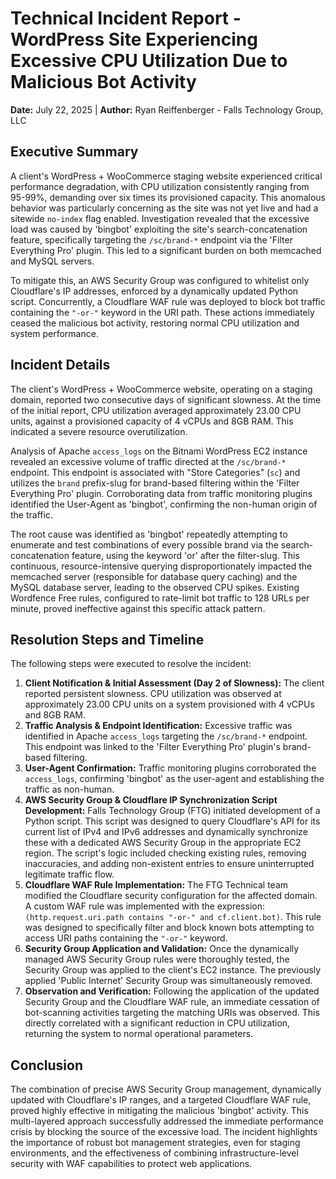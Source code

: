 # Technical Incident Report - WordPress Site Experiencing Excessive CPU Utilization Due to Malicious Bot Activity

**Date:** July 22, 2025 | **Author:** Ryan Reiffenberger - Falls Technology Group, LLC

## Executive Summary

A client's WordPress + WooCommerce staging website experienced critical performance degradation, with CPU utilization consistently ranging from 95-99%, demanding over six times its provisioned capacity. This anomalous behavior was particularly concerning as the site was not yet live and had a sitewide `no-index` flag enabled. Investigation revealed that the excessive load was caused by 'bingbot' exploiting the site's search-concatenation feature, specifically targeting the `/sc/brand-*` endpoint via the 'Filter Everything Pro' plugin. This led to a significant burden on both memcached and MySQL servers.

To mitigate this, an AWS Security Group was configured to whitelist only Cloudflare's IP addresses, enforced by a dynamically updated Python script. Concurrently, a Cloudflare WAF rule was deployed to block bot traffic containing the `"-or-"` keyword in the URI path. These actions immediately ceased the malicious bot activity, restoring normal CPU utilization and system performance.

## Incident Details

The client's WordPress + WooCommerce website, operating on a staging domain, reported two consecutive days of significant slowness. At the time of the initial report, CPU utilization averaged approximately 23.00 CPU units, against a provisioned capacity of 4 vCPUs and 8GB RAM. This indicated a severe resource overutilization.

Analysis of Apache `access_logs` on the Bitnami WordPress EC2 instance revealed an excessive volume of traffic directed at the `/sc/brand-*` endpoint. This endpoint is associated with "Store Categories" (`sc`) and utilizes the `brand` prefix-slug for brand-based filtering within the 'Filter Everything Pro' plugin. Corroborating data from traffic monitoring plugins identified the User-Agent as 'bingbot', confirming the non-human origin of the traffic.

The root cause was identified as 'bingbot' repeatedly attempting to enumerate and test combinations of every possible brand via the search-concatenation feature, using the keyword 'or' after the filter-slug. This continuous, resource-intensive querying disproportionately impacted the memcached server (responsible for database query caching) and the MySQL database server, leading to the observed CPU spikes. Existing Wordfence Free rules, configured to rate-limit bot traffic to 128 URLs per minute, proved ineffective against this specific attack pattern.

## Resolution Steps and Timeline

The following steps were executed to resolve the incident:

1. **Client Notification & Initial Assessment (Day 2 of Slowness):** The client reported persistent slowness. CPU utilization was observed at approximately 23.00 CPU units on a system provisioned with 4 vCPUs and 8GB RAM.    
2. **Traffic Analysis & Endpoint Identification:** Excessive traffic was identified in Apache `access_logs` targeting the `/sc/brand-*` endpoint. This endpoint was linked to the 'Filter Everything Pro' plugin's brand-based filtering.
3. **User-Agent Confirmation:** Traffic monitoring plugins corroborated the `access_logs`, confirming 'bingbot' as the user-agent and establishing the traffic as non-human.
4. **AWS Security Group & Cloudflare IP Synchronization Script Development:** Falls Technology Group (FTG) initiated development of a Python script. This script was designed to query Cloudflare's API for its current list of IPv4 and IPv6 addresses and dynamically synchronize these with a dedicated AWS Security Group in the appropriate EC2 region. The script's logic included checking existing rules, removing inaccuracies, and adding non-existent entries to ensure uninterrupted legitimate traffic flow.
5. **Cloudflare WAF Rule Implementation:** The FTG Technical team modified the Cloudflare security configuration for the affected domain. A custom WAF rule was implemented with the expression: `(http.request.uri.path contains "-or-" and cf.client.bot)`. This rule was designed to specifically filter and block known bots attempting to access URI paths containing the `"-or-"` keyword.
6. **Security Group Application and Validation:** Once the dynamically managed AWS Security Group rules were thoroughly tested, the Security Group was applied to the client's EC2 instance. The previously applied 'Public Internet' Security Group was simultaneously removed.
7. **Observation and Verification:** Following the application of the updated Security Group and the Cloudflare WAF rule, an immediate cessation of bot-scanning activities targeting the matching URIs was observed. This directly correlated with a significant reduction in CPU utilization, returning the system to normal operational parameters.

## Conclusion

The combination of precise AWS Security Group management, dynamically updated with Cloudflare's IP ranges, and a targeted Cloudflare WAF rule, proved highly effective in mitigating the malicious 'bingbot' activity. This multi-layered approach successfully addressed the immediate performance crisis by blocking the source of the excessive load. The incident highlights the importance of robust bot management strategies, even for staging environments, and the effectiveness of combining infrastructure-level security with WAF capabilities to protect web applications.